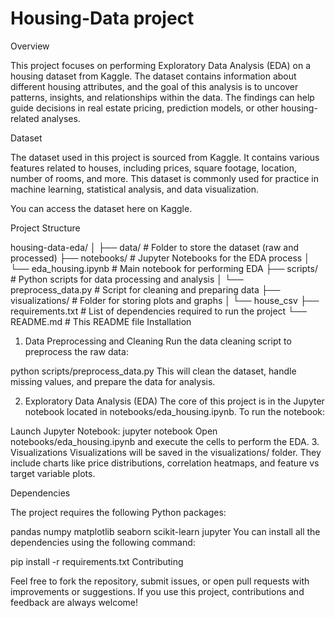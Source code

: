# Housing-Data project

Overview

This project focuses on performing Exploratory Data Analysis (EDA) on a housing dataset from Kaggle. The dataset contains information about different housing attributes, and the goal of this analysis is to uncover patterns, insights, and relationships within the data. The findings can help guide decisions in real estate pricing, prediction models, or other housing-related analyses.

Dataset

The dataset used in this project is sourced from Kaggle. It contains various features related to houses, including prices, square footage, location, number of rooms, and more. This dataset is commonly used for practice in machine learning, statistical analysis, and data visualization.

You can access the dataset here on Kaggle.

Project Structure

housing-data-eda/
│
├── data/                  # Folder to store the dataset (raw and processed)
├── notebooks/             # Jupyter Notebooks for the EDA process
│   └── eda_housing.ipynb  # Main notebook for performing EDA
├── scripts/               # Python scripts for data processing and analysis
│   └── preprocess_data.py # Script for cleaning and preparing data
├── visualizations/        # Folder for storing plots and graphs
│   └── house_csv
├── requirements.txt       # List of dependencies required to run the project
└── README.md              # This README file
Installation

1. Data Preprocessing and Cleaning
Run the data cleaning script to preprocess the raw data:

python scripts/preprocess_data.py
This will clean the dataset, handle missing values, and prepare the data for analysis.

2. Exploratory Data Analysis (EDA)
The core of this project is in the Jupyter notebook located in notebooks/eda_housing.ipynb. To run the notebook:

Launch Jupyter Notebook:
jupyter notebook
Open notebooks/eda_housing.ipynb and execute the cells to perform the EDA.
3. Visualizations
Visualizations will be saved in the visualizations/ folder. They include charts like price distributions, correlation heatmaps, and feature vs target variable plots.

Dependencies

The project requires the following Python packages:

pandas
numpy
matplotlib
seaborn
scikit-learn
jupyter
You can install all the dependencies using the following command:

pip install -r requirements.txt
Contributing

Feel free to fork the repository, submit issues, or open pull requests with improvements or suggestions. If you use this project, contributions and feedback are always welcome!


